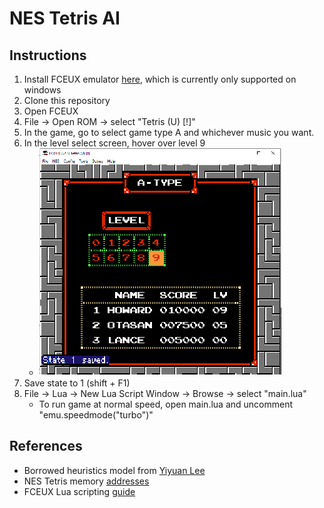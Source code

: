 # NES Tetris AI
## Instructions
1. Install FCEUX emulator [here](http://www.fceux.com/web/download.html), which is currently only supported on windows
2. Clone this repository
3. Open FCEUX
4. File -> Open ROM -> select "Tetris (U) [!]"
5. In the game, go to select game type A and whichever music you want. 
6. In the level select screen, hover over level 9   
    * ![i.e.](/images/save_state_1.png)
7. Save state to 1 (shift + F1)
8. File -> Lua -> New Lua Script Window -> Browse -> select "main.lua"
    * To run game at normal speed, open main.lua and uncomment "emu.speedmode("turbo")"


## References
* Borrowed heuristics model from [Yiyuan Lee](https://codemyroad.wordpress.com/2013/04/14/tetris-ai-the-near-perfect-player/)
* NES Tetris memory [addresses](http://www.thealmightyguru.com/Games/Hacking/Wiki/index.php?title=Tetris)
* FCEUX Lua scripting [guide](http://www.fceux.com/web/help/fceux.html?LuaScripting.html)
